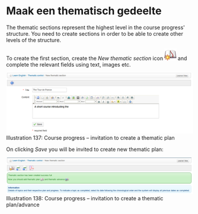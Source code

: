 # Maak een thematisch gedeelte

The thematic sections represent the highest level in the course progress' structure. You need to create sections in order to be able to create other levels of the structure.

To create the first section, create the _New thematic section_ icon ![](../../.gitbook/assets/graphics252%20%283%29.png) and complete the relevant fields using text, images etc.

![](../../.gitbook/assets/images184%20%284%29.png)Illustration 137: Course progress – invitation to create a thematic plan

On clicking _Save_ you will be invited to create new thematic plan:

![](../../.gitbook/assets/graphics259%20%281%29.png)Illustration 138: Course progress – invitation to create a thematic plan/advance

